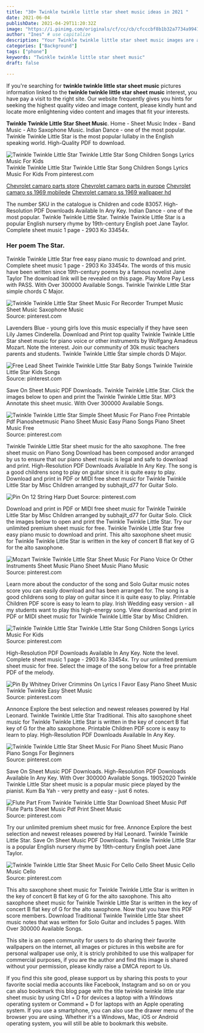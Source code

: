 ```yaml
---
title: "30+ Twinkle twinkle little star sheet music ideas in 2021 "
date: 2021-06-04
publishDate: 2021-04-29T11:20:32Z
image: "https://i.pinimg.com/originals/cf/cc/cb/cfcccbf8b1b32a7734a9941739f226a3.gif"
author: "Ines" # use capitalize
description: "Your Twinkle twinkle little star sheet music images are available in this site. Twinkle twinkle little star sheet music are a topic that is being searched for and liked by netizens now. You can Download the Twinkle twinkle little star sheet music files here. Download all royalty-free photos and vectors."
categories: ["Background"]
tags: ["phone"]
keywords: "Twinkle twinkle little star sheet music"
draft: false

---
```


If you're searching for **twinkle twinkle little star sheet music** pictures information linked to the **twinkle twinkle little star sheet music** interest, you have pay a visit to the right  site.  Our website frequently  gives you  hints  for seeking  the highest  quality video and image  content, please kindly hunt and locate more enlightening video content and images  that fit your interests.

**Twinkle Twinkle Little Star Sheet Music**. Home - Sheet Music Index - Band Music - Alto Saxophone Music. Indian Dance - one of the most popular. Twinkle Twinkle Little Star is the most popular lullaby in the English speaking world. High-Quality PDF to download.

![Twinkle Twinkle Little Star Twinkle Little Star Song Children Songs Lyrics Music For Kids](https://i.pinimg.com/originals/10/35/c8/1035c842f51609f79f0ac7e8e6e33151.png "Twinkle Twinkle Little Star Twinkle Little Star Song Children Songs Lyrics Music For Kids")
Twinkle Twinkle Little Star Twinkle Little Star Song Children Songs Lyrics Music For Kids From pinterest.com

[Chevrolet camaro parts store](/chevrolet-camaro-parts-store/)
[Chevrolet camaro parts in europe](/chevrolet-camaro-parts-in-europe/)
[Chevrolet camaro ss 1969 mobilede](/chevrolet-camaro-ss-1969-mobilede/)
[Chevrolet camaro ss 1969 wallpaper hd](/chevrolet-camaro-ss-1969-wallpaper-hd/)

The number SKU in the catalogue is Children and code 83057. High-Resolution PDF Downloads Available In Any Key. Indian Dance - one of the most popular. Twinkle Twinkle Little Star. Twinkle Twinkle Little Star is a popular English nursery rhyme by 19th-century English poet Jane Taylor. Complete sheet music 1 page - 2903 Ko 33454x.

### Her poem The Star.

Twinkle Twinkle Little Star free easy piano music to download and print. Complete sheet music 1 page - 2903 Ko 33454x. The words of this music have been written since 19th-century poems by a famous novelist Jane Taylor The download link will be revealed on this page. Play More Pay Less with PASS. With Over 300000 Available Songs. Twinkle Twinkle Little Star simple chords C Major.


![Twinkle Twinkle Little Star Sheet Music For Recorder Trumpet Music Sheet Music Saxophone Music](https://i.pinimg.com/originals/21/b3/56/21b3567b825c739764d6c82410b5eb76.gif "Twinkle Twinkle Little Star Sheet Music For Recorder Trumpet Music Sheet Music Saxophone Music")
Source: pinterest.com

Lavenders Blue - young girls love this music especially if they have seen Lily James Cinderella. Download and Print top quality Twinkle Twinkle Little Star sheet music for piano voice or other instruments by Wolfgang Amadeus Mozart. Note the interest. Join our community of 30k music teachers parents and students. Twinkle Twinkle Little Star simple chords D Major.

![Free Lead Sheet Twinkle Twinkle Little Star Baby Songs Twinkle Twinkle Little Star Kids Songs](https://i.pinimg.com/originals/13/bc/de/13bcdeb86df54ef47446d67a3d2010e8.jpg "Free Lead Sheet Twinkle Twinkle Little Star Baby Songs Twinkle Twinkle Little Star Kids Songs")
Source: pinterest.com

Save On Sheet Music PDF Downloads. Twinkle Twinkle Little Star. Click the images below to open and print the Twinkle Twinkle Little Star. MP3 Annotate this sheet music. With Over 300000 Available Songs.

![Twinkle Twinkle Little Star Simple Sheet Music For Piano Free Printable Pdf Pianosheetmusic Piano Sheet Music Easy Piano Songs Piano Sheet Music Free](https://i.pinimg.com/originals/52/d8/18/52d818d651878589b3546621fb6f0d7a.png "Twinkle Twinkle Little Star Simple Sheet Music For Piano Free Printable Pdf Pianosheetmusic Piano Sheet Music Easy Piano Songs Piano Sheet Music Free")
Source: pinterest.com

Twinkle Twinkle Little Star sheet music for the alto saxophone. The free sheet music on Piano Song Download has been composed andor arranged by us to ensure that our piano sheet music is legal and safe to download and print. High-Resolution PDF Downloads Available In Any Key. The song is a good childrens song to play on guitar since it is quite easy to play. Download and print in PDF or MIDI free sheet music for Twinkle Twinkle Little Star by Misc Children arranged by subhajit_d77 for Guitar Solo.

![Pin On 12 String Harp Duet](https://i.pinimg.com/originals/ce/ca/99/ceca9968b40fdeb0778b2e68b3913801.png "Pin On 12 String Harp Duet")
Source: pinterest.com

Download and print in PDF or MIDI free sheet music for Twinkle Twinkle Little Star by Misc Children arranged by subhajit_d77 for Guitar Solo. Click the images below to open and print the Twinkle Twinkle Little Star. Try our unlimited premium sheet music for free. Twinkle Twinkle Little Star free easy piano music to download and print. This alto saxophone sheet music for Twinkle Twinkle Little Star is written in the key of concert B flat key of G for the alto saxophone.

![Mozart Twinkle Twinkle Little Star Sheet Music For Piano Voice Or Other Instruments Sheet Music Piano Sheet Music Piano Music](https://i.pinimg.com/736x/3e/44/59/3e4459140f380e7951b67727817d1df6.jpg "Mozart Twinkle Twinkle Little Star Sheet Music For Piano Voice Or Other Instruments Sheet Music Piano Sheet Music Piano Music")
Source: pinterest.com

Learn more about the conductor of the song and Solo Guitar music notes score you can easily download and has been arranged for. The song is a good childrens song to play on guitar since it is quite easy to play. Printable Children PDF score is easy to learn to play. Irish Wedding easy version - all my students want to play this high-energy song. View download and print in PDF or MIDI sheet music for Twinkle Twinkle Little Star by Misc Children.

![Twinkle Twinkle Little Star Twinkle Little Star Song Children Songs Lyrics Music For Kids](https://i.pinimg.com/originals/10/35/c8/1035c842f51609f79f0ac7e8e6e33151.png "Twinkle Twinkle Little Star Twinkle Little Star Song Children Songs Lyrics Music For Kids")
Source: pinterest.com

High-Resolution PDF Downloads Available In Any Key. Note the level. Complete sheet music 1 page - 2903 Ko 33454x. Try our unlimited premium sheet music for free. Select the image of the song below for a free printable PDF of the melody.

![Pin By Whitney Driver Crimmins On Lyrics I Favor Easy Piano Sheet Music Twinkle Twinkle Easy Sheet Music](https://i.pinimg.com/originals/36/d0/de/36d0de630bec149df8757c7587a41fe5.jpg "Pin By Whitney Driver Crimmins On Lyrics I Favor Easy Piano Sheet Music Twinkle Twinkle Easy Sheet Music")
Source: pinterest.com

Annonce Explore the best selection and newest releases powered by Hal Leonard. Twinkle Twinkle Little Star Traditional. This alto saxophone sheet music for Twinkle Twinkle Little Star is written in the key of concert B flat key of G for the alto saxophone. Printable Children PDF score is easy to learn to play. High-Resolution PDF Downloads Available In Any Key.

![Twinkle Twinkle Little Star Sheet Music For Piano Sheet Music Piano Piano Songs For Beginners](https://i.pinimg.com/originals/72/46/dc/7246dc3361aecd379920c6dedb5e5302.gif "Twinkle Twinkle Little Star Sheet Music For Piano Sheet Music Piano Piano Songs For Beginners")
Source: pinterest.com

Save On Sheet Music PDF Downloads. High-Resolution PDF Downloads Available In Any Key. With Over 300000 Available Songs. 19052020 Twinkle Twinkle Little Star sheet music is a popular music piece played by the pianist. Kum Ba Yah - very pretty and easy - just 6 notes.

![Flute Part From Twinkle Twinkle Little Star Download Sheet Music Pdf Flute Parts Sheet Music Pdf Print Sheet Music](https://i.pinimg.com/originals/e7/62/ed/e762ed3be14aa6b053bd9ec554520bf7.png "Flute Part From Twinkle Twinkle Little Star Download Sheet Music Pdf Flute Parts Sheet Music Pdf Print Sheet Music")
Source: pinterest.com

Try our unlimited premium sheet music for free. Annonce Explore the best selection and newest releases powered by Hal Leonard. Twinkle Twinkle Little Star. Save On Sheet Music PDF Downloads. Twinkle Twinkle Little Star is a popular English nursery rhyme by 19th-century English poet Jane Taylor.

![Twinkle Twinkle Little Star Sheet Music For Cello Cello Sheet Music Cello Music Cello](https://i.pinimg.com/originals/cf/cc/cb/cfcccbf8b1b32a7734a9941739f226a3.gif "Twinkle Twinkle Little Star Sheet Music For Cello Cello Sheet Music Cello Music Cello")
Source: pinterest.com

This alto saxophone sheet music for Twinkle Twinkle Little Star is written in the key of concert B flat key of G for the alto saxophone. This alto saxophone sheet music for Twinkle Twinkle Little Star is written in the key of concert B flat key of G for the alto saxophone. Now that you have this PDF score members. Download Traditional Twinkle Twinkle Little Star sheet music notes that was written for Solo Guitar and includes 5 pages. With Over 300000 Available Songs.

This site is an open community for users to do sharing their favorite wallpapers on the internet, all images or pictures in this website are for personal wallpaper use only, it is stricly prohibited to use this wallpaper for commercial purposes, if you are the author and find this image is shared without your permission, please kindly raise a DMCA report to Us.

If you find this site good, please support us by sharing this posts to your favorite social media accounts like Facebook, Instagram and so on or you can also bookmark this blog page with the title twinkle twinkle little star sheet music by using Ctrl + D for devices a laptop with a Windows operating system or Command + D for laptops with an Apple operating system. If you use a smartphone, you can also use the drawer menu of the browser you are using. Whether it's a Windows, Mac, iOS or Android operating system, you will still be able to bookmark this website.
